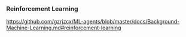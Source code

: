 ### Reinforcement Learning

https://github.com/gzrjzcx/ML-agents/blob/master/docs/Background-Machine-Learning.md#reinforcement-learning
